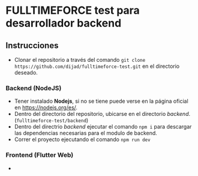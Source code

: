 # FULLTIMEFORCE test para desarrollador backend

## Instrucciones

- Clonar el repositorio a través del comando `git clone https://github.com/dijad/fulltimeforce-test.git` en el directorio deseado.
 
### Backend (NodeJS)

- Tener instalado **Nodejs**, si no se tiene puede verse en la página oficial en https://nodejs.org/es/.
- Dentro del directorio del repositorio, ubicarse en el directorio *backend*. (`fulltimeforce-test/backend`)
- Dentro del directrio *backend* ejecutar el comando `npm i` para descargar las dependencias necesarias para el modulo de backend.
- Correr el proyecto ejecutando el comando `npm run dev`

### Frontend (Flutter Web)

- 

